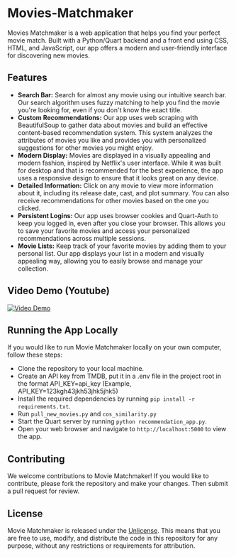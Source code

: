 # Movies-Matchmaker

Movies Matchmaker is a web application that helps you find your perfect movie match. Built with a Python/Quart backend and a front end using CSS, HTML, and JavaScript, our app offers a modern and user-friendly interface for discovering new movies.

## Features

- **Search Bar:** Search for almost any movie using our intuitive search bar. Our search algorithm uses fuzzy matching to help you find the movie you're looking for, even if you don't know the exact title.
- **Custom Recommendations:** Our app uses web scraping with BeautifulSoup to gather data about movies and build an effective content-based recommendation system. This system analyzes the attributes of movies you like and provides you with personalized suggestions for other movies you might enjoy.
- **Modern Display:** Movies are displayed in a visually appealing and modern fashion, inspired by Netflix's user interface. While it was built for desktop and that is recommended for the best experience, the app uses a responsive design to ensure that it looks great on any device.
- **Detailed Information:** Click on any movie to view more information about it, including its release date, cast, and plot summary. You can also receive recommendations for other movies based on the one you clicked.
- **Persistent Logins:** Our app uses browser cookies and Quart-Auth to keep you logged in, even after you close your browser. This allows you to save your favorite movies and access your personalized recommendations across multiple sessions.
- **Movie Lists:** Keep track of your favorite movies by adding them to your personal list. Our app displays your list in a modern and visually appealing way, allowing you to easily browse and manage your collection.

## Video Demo (Youtube)
[![Video Demo](https://img.youtube.com/vi/uQgIYnDL5cM/0.jpg)](https://www.youtube.com/watch?v=uQgIYnDL5cM)

## Running the App Locally

If you would like to run Movie Matchmaker locally on your own computer, follow these steps:

- Clone the repository to your local machine.
- Create an API key from TMDB, put it in a .env file in the project root in the format API_KEY=api_key (Example, API_KEY=123kgh43jkh53jhk5jhk5)
- Install the required dependencies by running `pip install -r requirements.txt`.
- Run `pull_new_movies.py` and `cos_similarity.py`
- Start the Quart server by running `python recommendation_app.py`.
- Open your web browser and navigate to `http://localhost:5000` to view the app.



## Contributing

We welcome contributions to Movie Matchmaker! If you would like to contribute, please fork the repository and make your changes. Then submit a pull request for review.

## License

Movie Matchmaker is released under the [Unlicense](https://unlicense.org/). This means that you are free to use, modify, 
and distribute the code in this repository for any purpose, without any restrictions or requirements for attribution.
